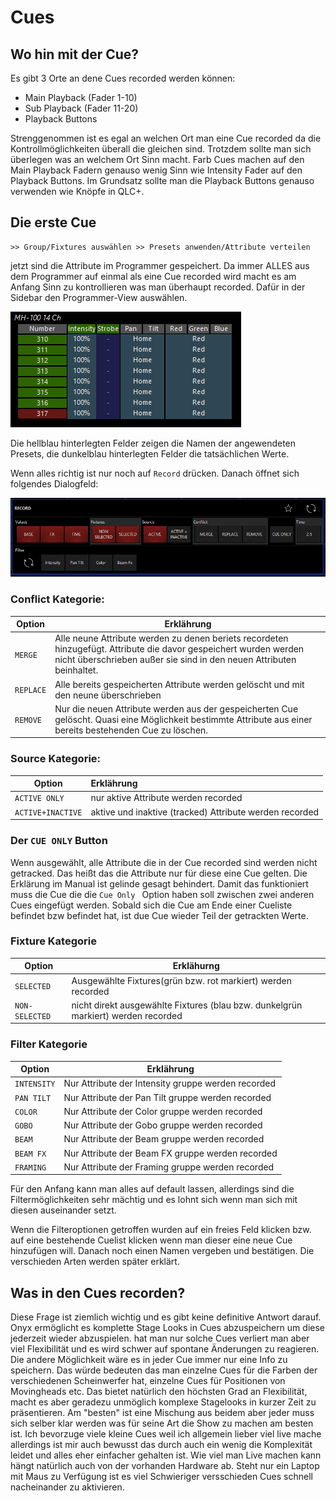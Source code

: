 # Cues

## Wo hin mit der Cue?

Es gibt 3 Orte an dene Cues recorded werden können: 

- Main Playback (Fader 1-10) 
- Sub Playback (Fader 11-20)
- Playback Buttons

Strenggenommen ist es egal an welchen Ort man eine Cue recorded da die Kontrollmöglichkeiten überall die gleichen sind. Trotzdem sollte man sich überlegen was an welchem Ort Sinn macht. Farb Cues machen auf den Main Playback Fadern genauso wenig Sinn wie Intensity Fader auf den Playback Buttons. Im Grundsatz sollte man die Playback Buttons genauso verwenden wie Knöpfe in QLC+.

## Die erste Cue

```
>> Group/Fixtures auswählen >> Presets anwenden/Attribute verteilen
```

jetzt sind die Attribute im Programmer gespeichert.  Da immer ALLES aus dem Programmer auf einmal als eine Cue recorded wird macht es am Anfang Sinn zu kontrollieren was man überhaupt recorded. Dafür in der Sidebar den Programmer-View auswählen.

 ![Programmer](Pics/9_Programmer.PNG)

Die hellblau hinterlegten Felder zeigen die Namen der angewendeten Presets, die dunkelblau hinterlegten Felder die tatsächlichen Werte.

Wenn alles richtig ist nur noch auf `Record` drücken. Danach öffnet sich folgendes Dialogfeld:

![Record](Pics/9_Record.PNG)

### Conflict Kategorie:

| Option    | Erklährung                                                   |
| --------- | ------------------------------------------------------------ |
| `MERGE`   | Alle neune Attribute werden zu denen beriets recordeten hinzugefügt. Attribute die davor gespeichert wurden werden nicht überschrieben außer sie sind in den neuen Attributen beinhaltet. |
| `REPLACE` | Alle bereits gespeicherten Attribute werden gelöscht und mit den neune überschrieben |
| `REMOVE`  | Nur die neuen Attribute werden aus der gespeicherten Cue gelöscht. Quasi eine Möglichkeit bestimmte Attribute aus einer bereits bestehenden Cue zu löschen. |

### Source Kategorie:

| Option            | Erklährung                                              |
| ----------------- | :------------------------------------------------------ |
| `ACTIVE ONLY`     | nur aktive Attribute werden recorded                    |
| `ACTIVE+INACTIVE` | aktive und inaktive (tracked) Attribute werden recorded |

### Der `CUE ONLY` Button

Wenn ausgewählt, alle Attribute die in der Cue recorded sind werden nicht getracked. Das heißt das die Attribute nur für diese eine Cue gelten. Die Erklärung im Manual ist gelinde gesagt behindert. Damit das funktioniert muss die Cue die die `Cue Only ` Option haben soll zwischen zwei anderen Cues eingefügt werden. Sobald sich die Cue am Ende einer Cueliste befindet bzw befindet hat, ist due Cue wieder Teil der getrackten Werte.

### Fixture Kategorie

| Option         | Erklähurng                                                   |
| -------------- | ------------------------------------------------------------ |
| `SELECTED`     | Ausgewählte Fixtures(grün bzw. rot markiert) werden recorded |
| `NON-SELECTED` | nicht direkt ausgewählte Fixtures (blau bzw. dunkelgrün markiert) werden recorded |

### Filter Kategorie

| Option      | Erklährung                                         |
| ----------- | -------------------------------------------------- |
| `INTENSITY` | Nur Attribute der Intensity gruppe werden recorded |
| `PAN TILT`  | Nur Attribute der Pan Tilt gruppe werden recorded  |
| `COLOR`     | Nur Attribute der Color gruppe werden recorded     |
| `GOBO`      | Nur Attribute der Gobo gruppe werden recorded      |
| `BEAM`      | Nur Attribute der Beam gruppe werden recorded      |
| `BEAM FX`   | Nur Attribute der Beam FX gruppe werden recorded   |
| `FRAMING`   | Nur Attribute der Framing gruppe werden recorded   |

Für den Anfang kann man alles auf default lassen, allerdings sind die Filtermöglichkeiten sehr mächtig und es lohnt sich wenn man sich mit diesen auseinander setzt.

Wenn die Filteroptionen getroffen wurden auf ein freies Feld klicken bzw. auf eine bestehende Cuelist klicken wenn man dieser eine neue Cue hinzufügen will. Danach noch einen Namen vergeben und bestätigen. Die verschieden Arten werden später erklärt.

## Was in den Cues recorden?

Diese Frage ist ziemlich wichtig und es gibt keine definitive Antwort darauf. Onyx ermöglicht es komplette Stage Looks in Cues abzuspeichern um diese jederzeit wieder abzuspielen. hat man nur solche Cues verliert man aber viel Flexibilität und es wird schwer auf spontane Änderungen zu reagieren. Die andere Möglichkeit wäre es in jeder Cue immer nur eine Info zu speichern. Das würde bedeuten das man einzelne Cues für die Farben der verschiedenen Scheinwerfer hat, einzelne Cues für Positionen von Movingheads etc. Das bietet natürlich den höchsten Grad an Flexibilität, macht es aber geradezu unmöglich komplexe Stagelooks in kurzer Zeit zu präsentieren. Am "besten" ist eine Mischung aus beidem aber jeder muss sich selber klar werden was für seine Art die Show zu machen am besten ist. Ich bevorzuge viele kleine Cues weil ich allgemein lieber viel live mache allerdings ist mir auch bewusst das durch auch ein wenig die Komplexität leidet und alles eher einfacher gehalten ist. Wie viel man Live machen kann hängt natürlich auch von der vorhanden Hardware ab. Steht nur ein Laptop mit Maus zu Verfügung ist es viel Schwieriger versschieden Cues schnell nacheinander zu aktivieren. 

